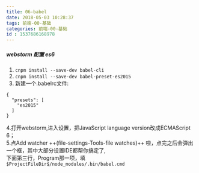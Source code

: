 ```yaml
---
title: 06-babel
date: 2018-05-03 10:28:37
tags: 前端-00-基础
categories: 前端-00-基础
id : 1537686168978
---
```

##### webstorm 配置 es6
1.  `cnpm install --save-dev babel-cli `
2.  `cnpm install --save-dev babel-preset-es2015`
3.  新建一个.babelrc文件:

```
{
  "presets": [
    "es2015"
  ]
}
```
4.打开webstorm,进入设置，把JavaScript language version改成ECMAScript 6；  
5.点Add watcher ++(file-settings-Tools-file watches)++ 啦，点完之后会弹出一个框，其中大部分设置IDE都帮你搞定了,  
下面第三行，Program那一项，填
`$ProjectFileDir$/node_modules/.bin/babel.cmd`



